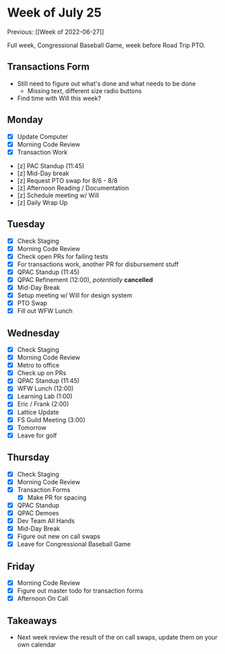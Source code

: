 # Week of July 25
Previous: [[Week of 2022-06-27]]

Full week, Congressional Baseball Game, week before Road Trip PTO.

## Transactions Form
- Still need to figure out what's done and what needs to be done
	- Missing text, different size radio buttons
- Find time with Will this week?

## Monday
- [x] Update Computer
- [x] Morning Code Review
- [x] Transaction Work
- [z] PAC Standup (11:45)
- [z] Mid-Day break
- [z] Request PTO swap for 8/6 - 8/8
- [z] Afternoon Reading / Documentation
- [z] Schedule meeting w/ Will
- [z] Daily Wrap Up

## Tuesday
- [x] Check Staging
- [x] Morning Code Review
- [x] Check open PRs for failing tests
- [x] For transactions work, another PR for disbursement stuff
- [x] QPAC Standup (11:45)
- [x] QPAC Refinement (12:00), *potentially* **cancelled**
- [x] Mid-Day Break
- [x] Setup meeting w/ Will for design system
- [x] PTO Swap
- [x] Fill out WFW Lunch

## Wednesday
- [x] Check Staging
- [x] Morning Code Review
- [x] Metro to office
- [x] Check up on PRs
- [x] QPAC Standup (11:45)
- [x] WFW Lunch (12:00)
- [x] Learning Lab (1:00)
- [x] Eric / Frank (2:00)
- [x] Lattice Update
- [x] FS Guild Meeting (3:00)
- [x] Tomorrow
- [x] Leave for golf

## Thursday
- [x] Check Staging
- [x] Morning Code Review
- [x] Transaction Forms
	- [x] Make PR for spacing
- [x] QPAC Standup
- [x] QPAC Demoes
- [x] Dev Team All Hands
- [x] Mid-Day Break
- [x] Figure out new on call swaps
- [x] Leave for Congressional Baseball Game

## Friday
- [x] Morning Code Review
- [x] Figure out master todo for transaction forms
- [x] Afternoon On Call

## Takeaways
- Next week review the result of the on call swaps, update them on your own calendar